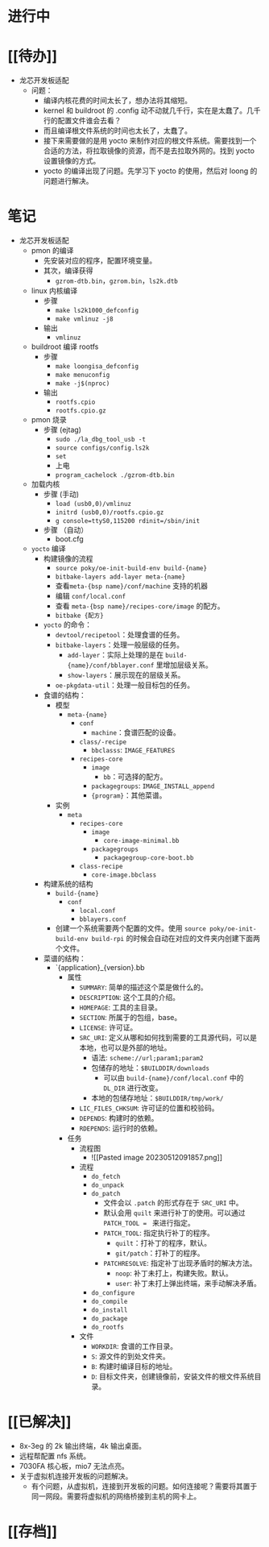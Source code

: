 # 进行中

# [[待办]]
- 龙芯开发板适配
	- 问题：
		- 编译内核花费的时间太长了，想办法将其缩短。
		- kernel 和 buildroot 的 .config 动不动就几千行，实在是太蠢了。几千行的配置文件谁会去看？
		- 而且编译根文件系统的时间也太长了，太蠢了。
		- 接下来需要做的是用 yocto 来制作对应的根文件系统。需要找到一个合适的方法，将拉取镜像的资源，而不是去拉取外网的。找到 yocto 设置镜像的方式。
		- yocto 的编译出现了问题。先学习下 yocto 的使用，然后对 loong 的问题进行解决。
# 笔记
- 龙芯开发板适配
	- pmon 的编译
		- 先安装对应的程序，配置环境变量。
		- 其次，编译获得
			- `gzrom-dtb.bin`，`gzrom.bin`，`ls2k.dtb`
	- linux 内核编译
		- 步骤
			- `make ls2k1000_defconfig`
			- `make vmlinuz -j8`
		- 输出
			- `vmlinuz`
	- buildroot 编译 rootfs
		- 步骤
			- `make loongisa_defconfig`
			- `make menuconfig`
			- `make -j$(nproc)`
		- 输出
			- `rootfs.cpio`
			- `rootfs.cpio.gz`
	- pmon 烧录
		- 步骤 (ejtag)
			- `sudo ./la_dbg_tool_usb -t`
			- `source configs/config.ls2k`
			- `set`
			- 上电
			- `program_cachelock ./gzrom-dtb.bin`
	- 加载内核
		- 步骤 (手动)
			- `load (usb0,0)/vmlinuz`
			- `initrd (usb0,0)/rootfs.cpio.gz`
			- `g console=ttyS0,115200 rdinit=/sbin/init`
		- 步骤 （自动）
			- boot.cfg
	- `yocto` 编译
		- 构建镜像的流程
			-  `source poky/oe-init-build-env build-{name}`
			-  `bitbake-layers add-layer meta-{name}`
			- 查看`meta-{bsp name}/conf/machine` 支持的机器
			- 编辑 `conf/local.conf`
			- 查看 `meta-{bsp name}/recipes-core/image` 的配方。
			- `bitbake {配方}`
		- `yocto` 的命令：
			- `devtool/recipetool`：处理食谱的任务。
			- `bitbake-layers`：处理一般层级的任务。
				- `add-layer`：实际上处理的是在 `build-{name}/conf/bblayer.conf` 里增加层级关系。
				- `show-layers`：展示现在的层级关系。
			- `oe-pkgdata-util`：处理一般目标包的任务。
		- 食谱的结构：
			- 模型
				- `meta-{name}`
					- `conf`
						- `machine`：食谱匹配的设备。
					- `class/-recipe`
						- `bbclasss`: `IMAGE_FEATURES`
					- `recipes-core`
						- `image`
							- `bb`：可选择的配方。
						- `packagegroups`: `IMAGE_INSTALL_append`
						- `{program}`：其他菜谱。
			- 实例
				- `meta`
					- `recipes-core`
						- `image`
							- `core-image-minimal.bb`
						- `packagegroups`
							- `packagegroup-core-boot.bb`
					- `class-recipe`
						- `core-image.bbclass`
		- 构建系统的结构
			- `build-{name}` 
				- `conf`
					- `local.conf`
					- `bblayers.conf`
			- 创建一个系统需要两个配置的文件。使用 `source poky/oe-init-build-env build-rpi` 的时候会自动在对应的文件夹内创建下面两个文件。
		- 菜谱的结构：
			-  `{application}_{version}.bb
				- 属性
					- `SUMMARY`: 简单的描述这个菜是做什么的。
					- `DESCRIPTION`: 这个工具的介绍。
					- `HOMEPAGE`: 工具的主目录。
					- `SECTION`: 所属于的包组，base。
					- `LICENSE`: 许可证。
					- `SRC_URI`: 定义从哪和如何找到需要的工具源代码，可以是本地，也可以是外部的地址。
						- 语法: `scheme://url;param1;param2`
						- 包储存的地址：`$BUILDDIR/downloads` 
							- 可以由 `build-{name}/conf/local.conf` 中的 `DL_DIR` 进行改变。
						- 本地的包储存地址：`$BUILDDIR/tmp/work/`
					- `LIC_FILES_CHKSUM`: 许可证的位置和校验码。
					- `DEPENDS`: 构建时的依赖。
					- `RDEPENDS`: 运行时的依赖。
				- 任务
					- 流程图
						 - ![[Pasted image 20230512091857.png]]
					- 流程
						- `do_fetch`
						- `do_unpack`
						- `do_patch`
							- 文件会以 `.patch` 的形式存在于 `SRC_URI` 中。
							- 默认会用 `quilt` 来进行补丁的使用。可以通过 `PATCH_TOOL = ` 来进行指定。
							- `PATCH_TOOL`: 指定执行补丁的程序。
								- `quilt`：打补丁的程序，默认。
								- `git/patch`：打补丁的程序。
							- `PATCHRESOLVE`: 指定补丁出现矛盾时的解决方法。
								- `noop`: 补丁未打上，构建失败。默认。
								- `user`: 补丁未打上弹出终端，来手动解决矛盾。
						- `do_configure`
						- `do_compile`
						- `do_install`
						- `do_package`
						- `do_rootfs`
					- 文件
						- `WORKDIR`: 食谱的工作目录。
						- `S`: 源文件的到处文件夹。
						- `B`: 构建时编译目标的地址。
						- `D`: 目标文件夹，创建镜像前，安装文件的根文件系统目录。

# [[已解决]]
- 8x-3eg 的 2k 输出终端，4k 输出桌面。
- 远程帮配置 nfs 系统。
- 7030FA 核心板，mio7 无法点亮。
- 关于虚拟机连接开发板的问题解决。
	- 有个问题，从虚拟机，连接到开发板的问题。如何连接呢？需要将其置于同一网段。需要将虚拟机的网络桥接到主机的网卡上。
# [[存档]]